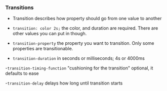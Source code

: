 ### Transitions

- Transition describes how property should go from one value to another

- ```transition: color 2s;``` the color, and duration are required. There are other values you can put in though.

- ```transition-property``` the property you want to transition. Only some properties are transitionable.

- ```transition-duration``` in seconds or milliseconds; 4s or 4000ms

-```transition-timing-function``` "cushioning for the transition" optional, it defaults to ease

-```transition-delay``` delays how long until transition starts

